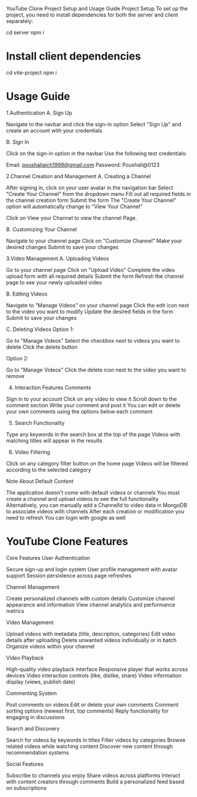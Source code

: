 YouTube Clone Project Setup and Usage Guide
Project Setup
To set up the project, you need to install dependencies for both the server and client separately:

cd server
npm i

# Install client dependencies
cd vite-project
npm i

# Usage Guide

1.Authentication
A. Sign Up

Navigate to the navbar and click the sign-in option
Select "Sign Up" and create an account with your credentials

B. Sign In

Click on the sign-in option in the navbar
Use the following test credentials:

Email: poushaliaich1999@gmail.com
Password: Poushali@0123



2.Channel Creation and Management
A. Creating a Channel

After signing in, click on your user avatar in the navigation bar
Select "Create Your Channel" from the dropdown menu
Fill out all required fields in the channel creation form
Submit the form
The "Create Your Channel" option will automatically change to "View Your Channel"

Click on View your Channel to view the channel Page.

B. Customizing Your Channel

Navigate to your channel page
Click on "Customize Channel"
Make your desired changes
Submit to save your changes

3.Video Management
A. Uploading Videos

Go to your channel page
Click on "Upload Video"
Complete the video upload form with all required details
Submit the form
Refresh the channel page to see your newly uploaded video

B. Editing Videos

Navigate to "Manage Videos" on your channel page
Click the edit icon next to the video you want to modify
Update the desired fields in the form
Submit to save your changes

C. Deleting Videos
Option 1:

Go to "Manage Videos"
Select the checkbox next to videos you want to delete
Click the delete button

Option 2:

Go to "Manage Videos"
Click the delete icon next to the video you want to remove

4. Interaction Features
Comments

Sign in to your account
Click on any video to view it
Scroll down to the comment section
Write your comment and post it
You can edit or delete your own comments using the options below each comment

5. Search Functionality

Type any keywords in the search box at the top of the page
Videos with matching titles will appear in the results

6. Video Filtering

Click on any category filter button on the home page
Videos will be filtered according to the selected category

Note About Default Content

The application doesn't come with default videos or channels
You must create a channel and upload videos to see the full functionality
Alternatively, you can manually add a ChannelId to video data in MongoDB to associate videos with channels
After each creation or modification you need to refresh
You can login with google as well






# YouTube Clone Features

Core Features
User Authentication

Secure sign-up and login system
User profile management with avatar support
Session persistence across page refreshes

Channel Management

Create personalized channels with custom details
Customize channel appearance and information
View channel analytics and performance metrics

Video Management

Upload videos with metadata (title, description, categories)
Edit video details after uploading
Delete unwanted videos individually or in batch
Organize videos within your channel

Video Playback

High-quality video playback interface
Responsive player that works across devices
Video interaction controls (like, dislike, share)
Video information display (views, publish date)

Commenting System

Post comments on videos
Edit or delete your own comments
Comment sorting options (newest first, top comments)
Reply functionality for engaging in discussions

Search and Discovery

Search for videos by keywords in titles
Filter videos by categories
Browse related videos while watching content
Discover new content through recommendation systems

Social Features

Subscribe to channels you enjoy
Share videos across platforms
Interact with content creators through comments
Build a personalized feed based on subscriptions